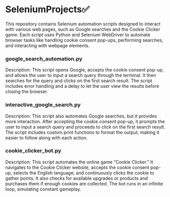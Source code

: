 # SeleniumProjects✅

This repository contains Selenium automation scripts designed to interact with various web pages, such as Google searches and the Cookie Clicker game. Each script uses Python and Selenium WebDriver to automate browser tasks like handling cookie consent pop-ups, performing searches, and interacting with webpage elements.

### google_search_automation.py
Description:
This script opens Google, accepts the cookie consent pop-up, and allows the user to input a search query through the terminal. It then searches for the query and clicks on the first search result. The script includes error handling and a delay to let the user view the results before closing the browser.

### interactive_google_search.py
Description:
This script also automates Google searches, but it provides more interaction. After accepting the cookie consent pop-up, it prompts the user to input a search query and proceeds to click on the first search result. The script includes custom print functions to format the output, making it easier to follow along with each action.

### cookie_clicker_bot.py
Description:
This script automates the online game “Cookie Clicker.” It navigates to the Cookie Clicker website, accepts the cookie consent pop-up, selects the English language, and continuously clicks the cookie to gather points. It also checks for available upgrades or products and purchases them if enough cookies are collected. The bot runs in an infinite loop, simulating constant gameplay.

